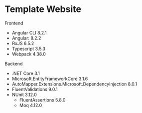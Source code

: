 # Template Website

Frontend
 * Angular CLI 8.2.1
 * Angular: 8.2.2
 * RxJS 6.5.2
 * Typescript 3.5.3
 * Webpack 4.38.0
 
Backend
  * .NET Core 3.1
  * Microsoft.EntityFrameworkCore 3.1.6
  * AutoMapper.Extensions.Microsoft.DependencyInjection 8.0.1
  * FluentValidations 9.0.1
  * NUnit 3.12.0
    * FluentAssertions 5.8.0
    * Moq 4.12.0
  
